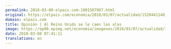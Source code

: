 ```yaml
---
permalink: 2018-03-08-elpais.com-1001507987.html
original: https://elpais.com/economia/2018/03/07/actualidad/1520441140_851657.html#?ref=rss&format=simple&link=link
domain: elpais.com
title: Opinión | Al Reino Unido se le caen las alas
image: https://ep00.epimg.net/economia/imagenes/2018/03/07/actualidad/1520441140_851657_1520445779_rrss_normal.jpg
date: 2018-03-08 07:41:11
translations: en
---
```


